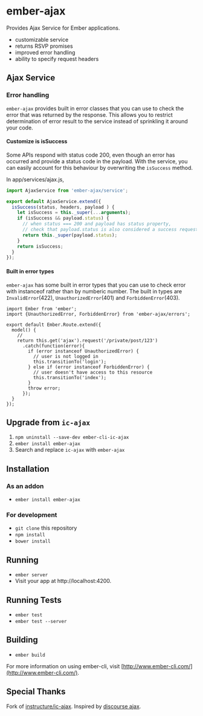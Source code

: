 # ember-ajax

Provides Ajax Service for Ember applications.

* customizable service
* returns RSVP promises
* improved error handling
* ability to specify request headers

## Ajax Service

### Error handling

`ember-ajax` provides built in error classes that you can use to check the error
that was returned by the response. This allows you to restrict determination of
error result to the service instead of sprinkling it around your code.

#### Customize is isSuccess

Some APIs respond with status code 200, even though an error has occurred and
provide a status code in the payload. With the service, you can easily account
for this behaviour by overwriting the `isSuccess` method.

In app/services/ajax.js,

```js
import AjaxService from 'ember-ajax/service';

export default AjaxService.extend({
  isSuccess(status, headers, payload ) {
    let isSuccess = this._super(...arguments);
    if (isSuccess && payload.status) {
      // when status === 200 and payload has status property,
      // check that payload.status is also considered a success request
      return this._super(payload.status);
    }
    return isSuccess;
  }
});
```

#### Built in error types

`ember-ajax` has some built in error types that you can use to check error with
instanceof rather than by numberic number. The built in types are
`InvalidError`(422), `UnauthorizedError`(401) and `ForbiddenError`(403).


```
import Ember from 'ember';
import {UnauthorizedError, ForbiddenError} from 'ember-ajax/errors';

export default Ember.Route.extend({
  model() {
    //
    return this.get('ajax').request('/private/post/123')
      .catch(function(error){
        if (error instanceof UnauthorizedError) {
          // user is not logged in
          this.transitionTo('login');
        } else if (error instanceof ForbiddenError) {
          // user doesn't have access to this resource
          this.transitionTo('index');
        }
        throw error;
      });
  }
});
```

## Upgrade from `ic-ajax`

1. `npm uninstall --save-dev ember-cli-ic-ajax`
2. `ember install ember-ajax`
3. Search and replace `ic-ajax` with `ember-ajax`

## Installation

### As an addon

* `ember install ember-ajax`

### For development

* `git clone` this repository
* `npm install`
* `bower install`

## Running

* `ember server`
* Visit your app at http://localhost:4200.

## Running Tests

* `ember test`
* `ember test --server`

## Building

* `ember build`

For more information on using ember-cli, visit [http://www.ember-cli.com/](http://www.ember-cli.com/).

## Special Thanks

Fork of [instructure/ic-ajax](https://github.com/instructure/ic-ajax). Inspired by [discourse ajax](https://github.com/discourse/discourse/blob/master/app/assets/javascripts/discourse/mixins/ajax.js#L19).

